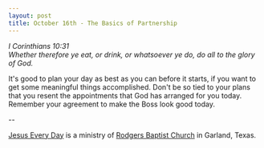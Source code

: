 ```yaml
---
layout: post
title: October 16th - The Basics of Partnership
---
```


_I Corinthians 10:31  
Whether therefore ye eat, or drink, or whatsoever ye do, do all to
the glory of God._

It's good to plan your day as best as you can before it starts, if
you want to get some meaningful things accomplished. Don't be so tied
to your plans that you resent the appointments that God has arranged
for you today. Remember your agreement to make the Boss look good
today.

 --

<a href=http://jesuseveryday.net>Jesus Every Day</a> is a ministry of <a href=http://rodgersbaptist.net>Rodgers Baptist Church</a> in Garland, Texas.
